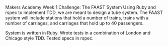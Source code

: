 Makers Academy Week 1 Challenge: The FAAST System
Using Ruby and rspec to implement TDD, we are meant to design a tube system.
The FAAST system will include stations that hold a number of trains, trains with
a number of carriages, and carriages that hold up to 40 passengers.

System is written in Ruby.
Wrote tests in a combination of London and Chicago style TDD.
Tested specs in rspec.
